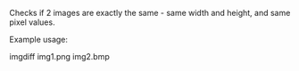 Checks if 2 images are exactly the same - same width and height, and same pixel values.

Example usage:

imgdiff img1.png img2.bmp